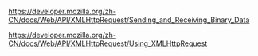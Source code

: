 












https://developer.mozilla.org/zh-CN/docs/Web/API/XMLHttpRequest/Sending_and_Receiving_Binary_Data

https://developer.mozilla.org/zh-CN/docs/Web/API/XMLHttpRequest/Using_XMLHttpRequest

